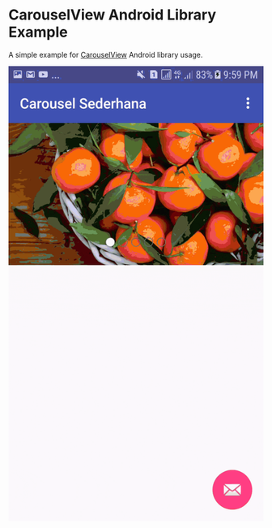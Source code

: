 # CarouselView Android Library Example

A simple example for [CarouselView](https://github.com/sayyam/carouselview/) Android library usage. 

![](./art/carouselviewsederhana.gif)
